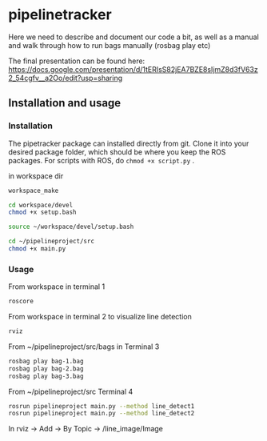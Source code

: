 # pipelinetracker

Here we need to describe and document our code a bit, as well as a manual and walk through how to run bags manually (rosbag play etc)

The final presentation can be found here:
https://docs.google.com/presentation/d/1tERIsS82jEA7BZE8sIjmZ8d3fV63z2_54cgfv__a2Oo/edit?usp=sharing

## Installation and usage

### Installation

The pipetracker package can installed directly from git. Clone it into your desired package folder, which should be where you keep the ROS packages. 
For scripts with ROS, do `chmod +x script.py` . 


in workspace dir
```sh
workspace_make
```

```sh
cd workspace/devel
chmod +x setup.bash
```

```sh
source ~/workspace/devel/setup.bash
```

```sh
cd ~/pipelineproject/src
chmod +x main.py
```




### Usage

From workspace in terminal 1

```sh
roscore
```

From workspace in terminal 2 to visualize line detection
```sh
rviz
```
From ~/pipelineproject/src/bags in Terminal 3
```sh
rosbag play bag-1.bag
rosbag play bag-2.bag
rosbag play bag-3.bag
```

From ~/pipelineproject/src Terminal 4

```sh
rosrun pipelineproject main.py --method line_detect1 
rosrun pipelineproject main.py --method line_detect2 
```

In rviz -> Add -> By Topic -> /line_image/Image
